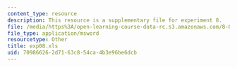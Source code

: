 ```yaml
---
content_type: resource
description: This resource is a supplementary file for experiment 8.
file: /media/https%3A/open-learning-course-data-rc.s3.amazonaws.com/8-02t-electricity-and-magnetism-spring-2005/709866262d7163c854ca4b3e96be6dcb_exp08.xls
file_type: application/msword
resourcetype: Other
title: exp08.xls
uid: 70986626-2d71-63c8-54ca-4b3e96be6dcb
---
```


